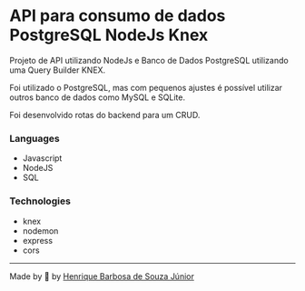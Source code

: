 # API para consumo de dados PostgreSQL NodeJs Knex

Projeto de API utilizando NodeJs e Banco de Dados PostgreSQL utilizando uma Query Builder KNEX.

 
 
  Foi utilizado o PostgreSQL, mas com pequenos ajustes é possível utilizar outros banco de dados como MySQL e SQLite.


 
  Foi desenvolvido rotas do backend para um CRUD.

  
  ### Languages

  * Javascript
 * NodeJS
 * SQL

  ### Technologies
 * knex
 * nodemon
 * express
 * cors

  ---
 Made by 💙 by [Henrique Barbosa de Souza Júnior](https://github.com/HenriqueBarbosaSJr)